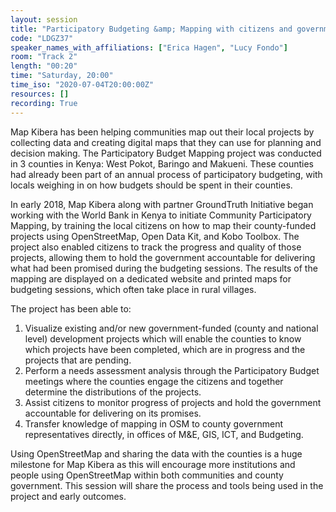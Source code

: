 ```yaml
---
layout: session
title: "Participatory Budgeting &amp; Mapping with citizens and government"
code: "LDGZ37"
speaker_names_with_affiliations: ["Erica Hagen", "Lucy Fondo"]
room: "Track 2"
length: "00:20"
time: "Saturday, 20:00"
time_iso: "2020-07-04T20:00:00Z"
resources: []
recording: True
---
```

Map Kibera has been helping communities map out their local projects by collecting data and creating digital maps that they can use for planning and decision making. The Participatory Budget Mapping project was conducted in 3 counties in Kenya: West Pokot, Baringo and Makueni. These counties had already been part of an annual process of participatory budgeting, with locals weighing in on how budgets should be spent in their counties. 

In early 2018, Map Kibera along with partner GroundTruth Initiative began working with the World Bank in Kenya to initiate Community Participatory Mapping, by training the local citizens on how to map their county-funded projects using OpenStreetMap, Open Data Kit, and Kobo Toolbox. The project also enabled citizens to track the progress and quality of those projects, allowing them to hold the government accountable for delivering what had been promised during the budgeting sessions. The results of the mapping are displayed on a dedicated website and printed maps for budgeting sessions, which often take place in rural villages.

The project has been able to:
1. Visualize existing and/or new government-funded (county and national level) development projects which will enable the counties to know which projects have been completed, which are in progress and the projects that are pending. 
2. Perform a needs assessment analysis through the Participatory Budget meetings where the counties engage the citizens and together determine the distributions of the projects.
3. Assist citizens to monitor progress of projects and hold the government accountable for delivering on its promises.
4. Transfer knowledge of mapping in OSM to county government representatives directly, in offices of M&amp;E, GIS, ICT, and Budgeting.

Using OpenStreetMap and sharing the data with the counties is a huge milestone for Map Kibera as this will encourage more institutions and people using OpenStreetMap within both communities and county government. This session will share the process and tools being used in the project and early outcomes.
